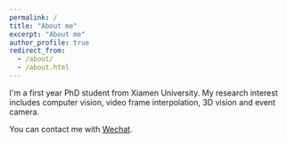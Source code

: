 ```yaml
---
permalink: /
title: "About me"
excerpt: "About me"
author_profile: true
redirect_from: 
  - /about/
  - /about.html
---
```


I'm a first year PhD student from Xiamen University. My research interest includes computer vision, video frame interpolation, 3D vision and event camera.

You can contact me with [Wechat](../images/wechat.jpg).
